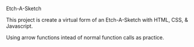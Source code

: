 Etch-A-Sketch

This project is create a virtual form of an Etch-A-Sketch with HTML, CSS, & Javascript.

Using arrow functions intead of normal function calls as practice.
